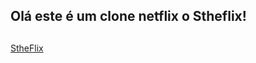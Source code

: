 ## Olá este é um clone netflix o Stheflix!
##
<div>
  <a href="https://stehfany.github.io/netflix-clone/"
    <button>StheFlix</button>
    </a>
</div>


